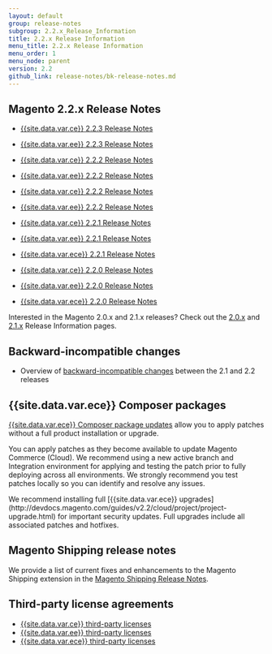 ```yaml
---
layout: default
group: release-notes
subgroup: 2.2.x_Release_Information
title: 2.2.x Release Information
menu_title: 2.2.x Release Information
menu_order: 1
menu_node: parent
version: 2.2
github_link: release-notes/bk-release-notes.md
---
```




## Magento 2.2.x Release Notes

* [{{site.data.var.ce}} 2.2.3 Release Notes]({{page.baseurl}}release-notes/ReleaseNotes2.2.2CE.html)
* [{{site.data.var.ee}} 2.2.3 Release Notes]({{page.baseurl}}release-notes/ReleaseNotes2.2.2EE.html)


* [{{site.data.var.ce}} 2.2.2 Release Notes]({{page.baseurl}}release-notes/ReleaseNotes2.2.2CE.html)
* [{{site.data.var.ee}} 2.2.2 Release Notes]({{page.baseurl}}release-notes/ReleaseNotes2.2.2EE.html)

* [{{site.data.var.ce}} 2.2.2 Release Notes]({{page.baseurl}}release-notes/ReleaseNotes2.2.2CE.html)
* [{{site.data.var.ee}} 2.2.2 Release Notes]({{page.baseurl}}release-notes/ReleaseNotes2.2.2EE.html)


* [{{site.data.var.ce}} 2.2.1 Release Notes]({{page.baseurl}}release-notes/ReleaseNotes2.2.1CE.html)
* [{{site.data.var.ee}} 2.2.1 Release Notes]({{page.baseurl}}release-notes/ReleaseNotes2.2.1EE.html)
* [{{site.data.var.ece}} 2.2.1 Release Notes]({{page.baseurl}}cloud/release-notes/CloudReleaseNotes2.2.1.html)


* [{{site.data.var.ce}} 2.2.0 Release Notes]({{page.baseurl}}release-notes/ReleaseNotes2.2.0CE.html)
* [{{site.data.var.ee}} 2.2.0 Release Notes]({{page.baseurl}}release-notes/ReleaseNotes2.2.0EE.html)
* [{{site.data.var.ece}} 2.2.0 Release Notes]({{page.baseurl}}cloud/release-notes/CloudReleaseNotes2.2.html)

Interested in the Magento 2.0.x and 2.1.x releases? Check out the [2.0.x](http://devdocs.magento.com/guides/v2.0/release-notes/bk-release-notes.html) and [2.1.x](http://devdocs.magento.com/guides/v2.1/release-notes/bk-release-notes.html) Release Information pages.  

## Backward-incompatible changes

*	Overview of [backward-incompatible changes]({{page.baseurl}}release-notes/backward-incompatible-changes.html) between the 2.1 and 2.2 releases

## {{site.data.var.ece}} Composer packages

[{{site.data.var.ece}} Composer package updates](http://devdocs.magento.com/guides/v2.2/cloud/composer-packages/patch-notes.html) allow you to apply patches without a full product installation or upgrade.

You can apply patches as they become available to update Magento Commerce (Cloud). We recommend using a new active branch and Integration environment for applying and testing the patch prior to fully deploying across all environments. We strongly recommend you test patches locally so you can identify and resolve any issues.

<div class="bs-callout bs-callout-info" id="info" markdown="1">
We recommend installing full [{{site.data.var.ece}} upgrades](http://devdocs.magento.com/guides/v2.2/cloud/project/project-upgrade.html) for important security updates. Full upgrades include all associated patches and hotfixes.
</div>

## Magento Shipping release notes

We provide a list of current fixes and enhancements to the Magento Shipping extension in the [Magento Shipping Release Notes]({{page.baseurl}}release-notes/ReleaseNotesMagentoShipping2.2.x.html). 



## Third-party license agreements

*	[{{site.data.var.ce}} third-party licenses]({{page.baseurl}}release-notes/thirdparty_ce.html)
*	[{{site.data.var.ee}} third-party licenses]({{page.baseurl}}release-notes/thirdparty_ee.html)
*	[{{site.data.var.ece}} third-party licenses]({{page.baseurl}}release-notes/thirdparty-mccloud.html)
